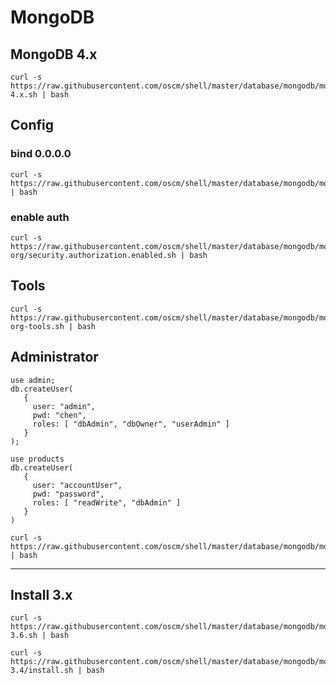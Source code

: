 MongoDB
=====

## MongoDB 4.x

	curl -s https://raw.githubusercontent.com/oscm/shell/master/database/mongodb/mongodb.org/mongodb-4.x.sh | bash

## Config

### bind 0.0.0.0
	
	curl -s https://raw.githubusercontent.com/oscm/shell/master/database/mongodb/mongodb.org/net.bindIp.all.sh | bash
	
### enable auth
	
	curl -s https://raw.githubusercontent.com/oscm/shell/master/database/mongodb/mongodb-org/security.authorization.enabled.sh | bash
	
	
## Tools

	curl -s https://raw.githubusercontent.com/oscm/shell/master/database/mongodb/mongodb.org/mongodb-org-tools.sh | bash
	

## Administrator

```
use admin;
db.createUser(
   {
     user: "admin",
     pwd: "chen",
     roles: [ "dbAdmin", "dbOwner", "userAdmin" ]
   }
);

use products
db.createUser(
   {
     user: "accountUser",
     pwd: "password",
     roles: [ "readWrite", "dbAdmin" ]
   }
)
```

	curl -s https://raw.githubusercontent.com/oscm/shell/master/database/mongodb/mongodb.org/security.authorization.enabled.sh | bash



- - -

## Install 3.x 

	curl -s https://raw.githubusercontent.com/oscm/shell/master/database/mongodb/mongodb.org/mongodb-3.6.sh | bash

	curl -s https://raw.githubusercontent.com/oscm/shell/master/database/mongodb/mongodb-3.4/install.sh | bash
	
